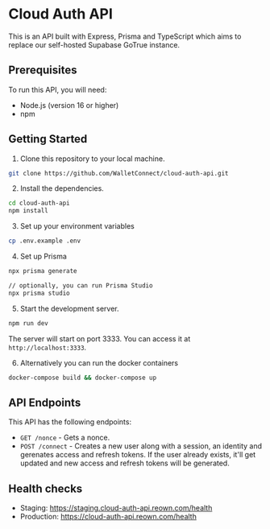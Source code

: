 # Cloud Auth API

This is an API built with Express, Prisma and TypeScript which aims to replace our self-hosted Supabase GoTrue instance.

## Prerequisites

To run this API, you will need:

- Node.js (version 16 or higher)
- npm

## Getting Started

1. Clone this repository to your local machine.

```sh
git clone https://github.com/WalletConnect/cloud-auth-api.git
```

2. Install the dependencies.

```sh
cd cloud-auth-api
npm install
```

3. Set up your environment variables

```sh
cp .env.example .env
```

4. Set up Prisma

```sh
npx prisma generate

// optionally, you can run Prisma Studio
npx prisma studio
```

5. Start the development server.

```sh
npm run dev
```

The server will start on port 3333. You can access it at `http://localhost:3333`.

6. Alternatively you can run the docker containers

```sh
docker-compose build && docker-compose up
```

## API Endpoints

This API has the following endpoints:

- `GET /nonce` - Gets a nonce.
- `POST /connect` - Creates a new user along with a session, an identity and gerenates access and refresh tokens.
  If the user already exists, it'll get updated and new access and refresh tokens will be generated.

## Health checks

- Staging: https://staging.cloud-auth-api.reown.com/health
- Production: https://cloud-auth-api.reown.com/health
